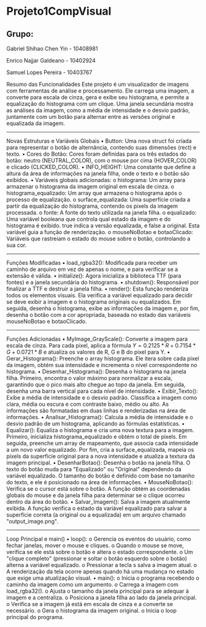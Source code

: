 # Projeto1CompVisual
## Grupo:

Gabriel Shihao Chen Yin - 10408981 

Enrico Najjar Galdeano - 10402924 

Samuel Lopes Pereira - 10403767 

Resumo das Funcionalidades
Este projeto é um visualizador de imagens com ferramentas de análise e processamento. Ele carrega uma imagem, a converte para escala de cinza, gera e exibe seu histograma, e permite a equalização do histograma com um clique. Uma janela secundária mostra as análises da imagem, como a média de intensidade e o desvio padrão, juntamente com um botão para alternar entre as versões original e equalizada da imagem.
________________________________________
Novas Estruturas e Variáveis Globais
•	Button: Uma nova struct foi criada para representar o botão de alternância, contendo suas dimensões (rect) e texto.
•	Cores do Botão: Cores foram definidas para os três estados do botão: neutro (NEUTRAL_COLOR), com o mouse por cima (HOVER_COLOR) e clicado (CLICKED_COLOR).
•	INFO_HEIGHT: Uma constante que define a altura da área de informações na janela filha, onde o texto e o botão são exibidos.
•	Variáveis globais adicionadas:
o	histograma: Um array para armazenar o histograma da imagem original em escala de cinza.
o	histograma_equalizado: Um array que armazena o histograma após o processo de equalização.
o	surface_equalizada: Uma superfície criada a partir da equalização do histograma, contendo os pixels da imagem processada.
o	fonte: A fonte do texto utilizada na janela filha.
o	equalizado: Uma variável booleana que controla qual estado da imagem e do histograma é exibido. true indica a versão equalizada, e false a original. Esta variável guia a função de renderização.
o	mouseNoBotao e botaoClicado: Variáveis que rastreiam o estado do mouse sobre o botão, controlando a sua cor.
________________________________________
Funções Modificadas
•	load_rgba32(): Modificada para receber um caminho de arquivo em vez de apenas o nome, e para verificar se a extensão é válida.
•	initialize(): Agora inicializa a biblioteca TTF (para fontes) e a janela secundária do histograma.
•	shutdown(): Responsável por finalizar a TTF e destruir a janela filha.
•	render(): Esta função renderiza todos os elementos visuais. Ela verifica a variável equalizado para decidir se deve exibir a imagem e o histograma originais ou equalizados. Em seguida, desenha o histograma, exibe as informações da imagem e, por fim, desenha o botão com a cor apropriada, baseada no estado das variáveis mouseNoBotao e botaoClicado.
________________________________________
Funções Adicionadas
•	MyImage_GrayScale(): Converte a imagem para escala de cinza. Para cada pixel, aplica a fórmula $Y = 0.2125*R + 0.7154*G + 0.0721*B$ e atualiza os valores de R, G e B do pixel para Y.
•	Gerar_Histograma(): Preenche o array histograma. Ele itera sobre cada pixel da imagem, obtém sua intensidade e incrementa o nível correspondente no histograma.
•	Desenhar_Histograma(): Desenha o histograma na janela filha. Primeiro, encontra o valor máximo para normalizar a escala, garantindo que o pico mais alto chegue ao topo da janela. Em seguida, desenha uma barra vertical para cada nível de intensidade.
•	Exibir_Texto(): Exibe a média de intensidade e o desvio padrão. Classifica a imagem como clara, média ou escura e com contraste baixo, médio ou alto. As informações são formatadas em duas linhas e renderizadas na área de informações.
•	Analisar_Histograma(): Calcula a média de intensidade e o desvio padrão de um histograma, aplicando as fórmulas estatísticas.
•	Equalizar(): Equaliza o histograma e cria uma nova textura para a imagem. Primeiro, inicializa histograma_equalizado e obtém o total de pixels. Em seguida, preenche um array de mapeamento, que associa cada intensidade a um novo valor equalizado. Por fim, cria a surface_equalizada, mapeia os pixels da superfície original para a nova intensidade e atualiza a textura da imagem principal.
•	DesenharBotao(): Desenha o botão na janela filha. O texto do botão muda para "Equalizado" ou "Original" dependendo da variável equalizado. O tamanho do botão é definido com base no tamanho do texto, e ele é posicionado na área de informações.
•	MouseNoBotao(): Verifica se o cursor está sobre o botão. A função obtém as coordenadas globais do mouse e da janela filha para determinar se o clique ocorreu dentro da área do botão.
•	Salvar_Imagem(): Salva a imagem atualmente exibida. A função verifica o estado da variável equalizado para salvar a superfície correta (a original ou a equalizada) em um arquivo chamado "output_image.png".
________________________________________
Loop Principal e main()
•	loop():
o	Gerencia os eventos do usuário, como fechar janelas, mover o mouse e cliques.
o	Quando o mouse se move, verifica se ele está sobre o botão e altera o estado correspondente.
o	Um "clique completo" (pressionar e soltar o botão esquerdo sobre o botão) alterna a variável equalizado.
o	Pressionar a tecla s salva a imagem atual.
o	A renderização da tela ocorre apenas quando há uma mudança no estado que exige uma atualização visual.
•	main():
o	Inicia o programa recebendo o caminho da imagem como um argumento.
o	Carrega a imagem com load_rgba32().
o	Ajusta o tamanho da janela principal para se adequar à imagem e a centraliza.
o	Posiciona a janela filha ao lado da janela principal.
o	Verifica se a imagem já está em escala de cinza e a converte se necessário.
o	Gera o histograma da imagem original.
o	Inicia o loop principal do programa.


	
	

